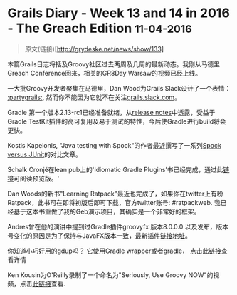 
# Grails Diary - Week 13 and 14 in 2016 - The Greach Edition <small>11-04-2016</small>

> 原文(链接)[http://grydeske.net/news/show/133]

本篇Grails日志将括及Groovy社区过去两周及几周的最新动态。我刚从马德里Greach Conference回来，相关的GR8Day Warsaw的视频已经上线。

一大批Groovy开发者聚集在马德里，Dan Wood为Grails Slack设计了一个表情： [:partygrails:](https://t.co/nJKwmTRAM6), 然而你不能因为它就不在关注[grails.slack.com](https://grails.slack.com)。

Gradle 第一个版本2.13-rc1已经准备就绪，从[release notes](https://docs.gradle.org/2.13-rc-1/release-notes)中透露，受益于Gradle TestKit插件的高可复用及易于测试的特性，今后使Gradle进行build将会更快。

Kostis Kapelonis, "Java testing with Spock"的作者最近撰写了一系列[Spock versus JUnit](http://codepipes.com/presentations/spock-vs-junit.pdf)的对比文章。

Schalk Cronjé在lean pub上的'Idiomatic Gradle Plugins’书已经完成，通过此[链接](http://samples.leanpub.com/idiomaticgradle-sample.pdf.)可阅读预览版。'

Dan Woods的新书"Learning Ratpack"最近也完成了，如果你在twitter上有粉Ratpack，此书可在即将初版后即可下载，官方twitter账号: #ratpackweb. 我已经基于这本书重做了我的Geb演示项目，其确实是一个非常好的框架。

Andres曾在他的演讲中提到过Gradle插件groovyfx 版本8.0.0.0 以及发布，版本号变化的原因是为了保持与JavaFX版本一致，最新插件[链接地址](https://bintray.com/groovyfx/maven/groovyfx/8.0.0!)。

你知道小巧好用的gdup吗？ 它使用Gradle wrapper或者gradle， 点击此[链接](https://github.com/dougborg/gdub)查看详情

Ken Kousin为O'Reilly录制了一个命名为"Seriously, Use Groovy NOW"的视频，点击[此链接](http://www.oreilly.com/pub/e/3648)查看.
